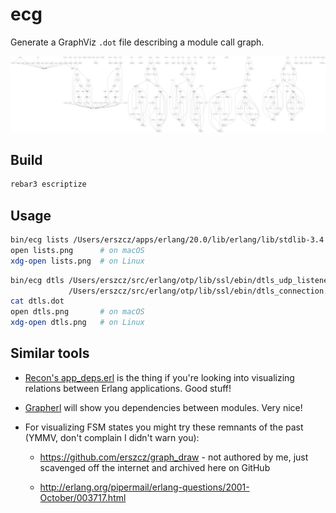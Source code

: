 # ecg

Generate a GraphViz `.dot` file describing a module call graph.

![Erlang lists module call graph](examples/lists-2inches.png)

## Build

```sh
rebar3 escriptize
```

## Usage

```sh
bin/ecg lists /Users/erszcz/apps/erlang/20.0/lib/erlang/lib/stdlib-3.4.1/ebin/lists.beam
open lists.png      # on macOS
xdg-open lists.png  # on Linux
```

```sh
bin/ecg dtls /Users/erszcz/src/erlang/otp/lib/ssl/ebin/dtls_udp_listener.beam \
             /Users/erszcz/src/erlang/otp/lib/ssl/ebin/dtls_connection.beam
cat dtls.dot
open dtls.png       # on macOS
xdg-open dtls.png   # on Linux
```

## Similar tools

-   [Recon's app\_deps.erl][app_deps] is the thing if you're looking into
    visualizing relations between Erlang applications. Good stuff!

-   [Grapherl][grapherl] will show you dependencies between modules. Very nice!

-   For visualizing FSM states you might try these remnants of the past
    (YMMV, don't complain I didn't warn you):

    * https://github.com/erszcz/graph_draw - not authored by me,
      just scavenged off the internet and archived here on GitHub

    * http://erlang.org/pipermail/erlang-questions/2001-October/003717.html

[app_deps]: https://github.com/ferd/recon/blob/e3e2db564a4a176f0a733161b39bf0f0bd4ed3a8/script/app_deps.erl
[grapherl]: https://github.com/eproxus/grapherl
